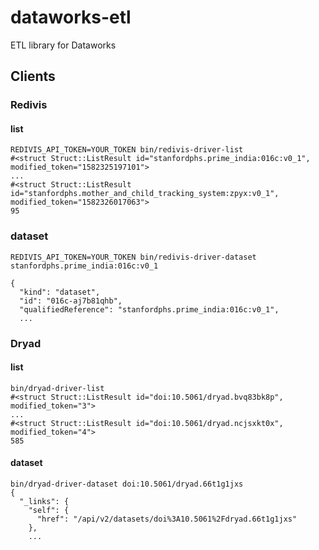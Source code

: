 # dataworks-etl
ETL library for Dataworks

## Clients

### Redivis
#### list
```
REDIVIS_API_TOKEN=YOUR_TOKEN bin/redivis-driver-list
#<struct Struct::ListResult id="stanfordphs.prime_india:016c:v0_1", modified_token="1582325197101">
...
#<struct Struct::ListResult id="stanfordphs.mother_and_child_tracking_system:zpyx:v0_1", modified_token="1582326017063">
95
```

### dataset
```
REDIVIS_API_TOKEN=YOUR_TOKEN bin/redivis-driver-dataset stanfordphs.prime_india:016c:v0_1

{
  "kind": "dataset",
  "id": "016c-aj7b81qhb",
  "qualifiedReference": "stanfordphs.prime_india:016c:v0_1",
  ...
```

### Dryad
#### list
```
bin/dryad-driver-list
#<struct Struct::ListResult id="doi:10.5061/dryad.bvq83bk8p", modified_token="3">
...
#<struct Struct::ListResult id="doi:10.5061/dryad.ncjsxkt0x", modified_token="4">
585
```

#### dataset
```
bin/dryad-driver-dataset doi:10.5061/dryad.66t1g1jxs
{
  "_links": {
    "self": {
      "href": "/api/v2/datasets/doi%3A10.5061%2Fdryad.66t1g1jxs"
    },
    ...
```